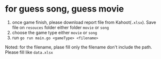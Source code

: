 # for guess song, guess movie

1. once game finish, please download report file from Kahoot(`.xlsx`). Save file on `resouces` folder either folder `movie` or `song`
2. choose the game type either `movie` or `song`
3. run `go run main.go <gameType> <filename>`

Noted: for the filename, plase fill only the filename don't include the path. Please fill like `data.xlsx`
